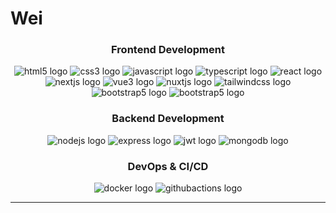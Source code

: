 # Wei

<h3 align="center">Frontend Development</h3>

<div align="center">
  <img src="https://img.shields.io/badge/HTML5-E34F26?style=for-the-badge&logo=html5&logoColor=white
  " alt="html5 logo"  />
  <img src="https://img.shields.io/badge/CSS3-1572B6?logo=css3&logoColor=white&style=for-the-badge" alt="css3 logo"  />
  <img src="https://img.shields.io/badge/JavaScript-F7DF1E?logo=javascript&logoColor=black&style=for-the-badge" alt="javascript logo"  />
  <img src="https://img.shields.io/badge/TypeScript-3178C6?logo=typescript&logoColor=white&style=for-the-badge" alt="typescript logo"  />
  <img src="https://img.shields.io/badge/React-61DAFB?logo=react&logoColor=black&style=for-the-badge" alt="react logo"  />
  <img src="https://img.shields.io/badge/Next.js-000000?logo=nextdotjs&logoColor=white&style=for-the-badge" alt="nextjs logo"  />
  <img src="https://img.shields.io/badge/VUE-42B883?style=for-the-badge&logo=vuedotjs&logoColor=white" alt="vue3 logo"  />
  <img src="  https://img.shields.io/badge/NUXT-00DC82?style=for-the-badge&logo=nuxtdotjs&logoColor=white" alt="nuxtjs logo"  />  
  <img src="https://img.shields.io/badge/Tailwind%20CSS-06B6D4?style=for-the-badge&logo=tailwindcss&logoColor=white
  " alt="tailwindcss logo"  />
  <img src="https://img.shields.io/badge/BOOTSTRAP 5-7952B3?style=for-the-badge&logo=bootstrap&logoColor=white" alt="bootstrap5 logo"  />
  <img src="https://img.shields.io/badge/UNO%20CSS-333333?style=for-the-badge&logo=unocss&logoColor=white" alt="bootstrap5 logo"  />
  
  
</div>

<h3 align="center">Backend Development</h3>

<div align="center">
  <img src="https://img.shields.io/badge/Node.js-339933?logo=nodedotjs&logoColor=white&style=for-the-badge" alt="nodejs logo"  />
  <img src="https://img.shields.io/badge/Express-000000?logo=express&logoColor=white&style=for-the-badge" alt="express logo"  />
  <img src="https://img.shields.io/badge/JWT-000000?style=for-the-badge&logo=JSON%20web%20tokens&logoColor=white" alt="jwt logo"  />
  <img src="https://img.shields.io/badge/MongoDB-47A248?logo=mongodb&logoColor=white&style=for-the-badge" alt="mongodb logo"  />
</div>

<h3 align="center">DevOps & CI/CD</h3>

<div align="center">
  <img src="https://img.shields.io/badge/Docker-2CA5E0?style=for-the-badge&logo=docker&logoColor=white" alt="docker logo"  />
  <img src="https://img.shields.io/badge/GitHub Actions-2088FF?logo=githubactions&logoColor=white&style=for-the-badge" alt="githubactions logo"/>
</div>

---

<!--
<div align="center" style="display: flex; flex-direction: column; align-items: center; gap: 8px; width: 100%">
  <div style="display: flex; width: 100%; justify-content: center; gap: 8px">
    <img style="width: 392px" src="https://github-readme-stats.vercel.app/api?username=luzefiru&show_icons=true&theme=highcontrast"/>
    <img src="https://github-readme-stats.vercel.app/api/top-langs/?username=luzefiru&theme=highcontrast&layout=compact&hide=jupyter%20notebook" />
  </div>
  <img style="width: 96px;" src="https://komarev.com/ghpvc/?username=luzefiru&color=0c1116" />
</div> -->
